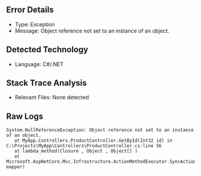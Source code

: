 ## Error Details
- Type: Exception
- Message: Object reference not set to an instance of an object.

## Detected Technology
- Language: C#/.NET

## Stack Trace Analysis
- Relevant Files: None detected

## Raw Logs
```
System.NullReferenceException: Object reference not set to an instance of an object.
   at MyApp.Controllers.ProductController.GetById(Int32 id) in C:\Projects\MyApp\Controllers\ProductController.cs:line 56
   at lambda_method(Closure , Object , Object[] )
   at Microsoft.AspNetCore.Mvc.Infrastructure.ActionMethodExecutor.SyncActionResultExecutor.Execute(IActionResultTypeMapper mapper)
```
